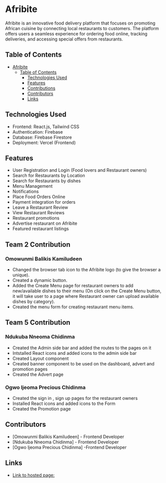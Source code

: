 # Afribite

Afribite is an innovative food delivery platform that focuses on promoting African cuisine by connecting local restaurants to customers. The platform offers users a seamless experience for ordering food online, tracking deliveries, and accessing special offers from restaurants.

## Table of Contents

- [Afribite](#afribite)
  - [Table of Contents](#table-of-contents)
    - [Technologies Used](#technologies-used)
    - [Features](#features)
    - [Contributions](#contributions)
    - [Contributors](#contributors)
    - [Links](#links)

## Technologies Used

- Frontend: React.js, Tailwind CSS
- Authentication: Firebase
- Database: Firebase Firestore
- Deployment: Vercel (Frontend)

## Features

- User Registration and Login (Food lovers and Restaurant owners)
- Search for Restaurants by Location
- Search for Restaurants by dishes
- Menu Management
- Notifications
- Place Food Orders Online
- Payment integration for orders
- Leave a Restaurant Review
- View Restaurant Reviews
- Restaurant promotions
- Advertise restaurant on Afribite
- Featured restaurant listings

## Team 2 Contribution

### Omowunmi Balikis Kamiludeen

- Changed the browser tab icon to the Afribite logo (to give the browser a unique).
- Created a dynamic button.
- Added the Create Menu page for restaurant owners to add new/available dishes to their menu (On click on the Create Menu button, it will take user to a page where Restaurant owner can upload available dishes by category).
- Created the menu form for creating restaurant menu items.

## Team 5 Contribution

### Ndukuba Nneoma Chidinma
- Created the Admin side bar and added the routes to the pages on it
- Intstalled React icons and added icons to the admin side bar
- Created Layout component
- Created banner component to be used on the dashboard, advert and promotion pages
- Created the Advert page


### Ogwo Ijeoma Precious Chidinma 
- Created the sign in , sign up pages for the restaurant owners
- Installed React icons and added icons to the Form
- Created the Promotion page 

## Contributors

- [Omowunmi Balikis Kamiludeen] - Frontend Developer
- [Ndukuba Nneoma Chidinma] - Frontend Developer
- [Ogwo Ijeoma Precious Chidinma] -Frontend Developer

## Links

- [Link to hosted page:](https://afribite.vercel.app/)
